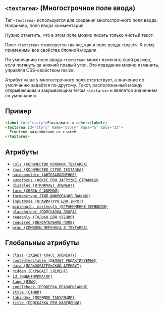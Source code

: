 ## `<textarea>` (Многострочное поле ввода)

Тег `<textarea>` используется для создания многострочного поля ввода. Например, поля ввода комментария.

Нужно отметить, что в этом поле можно писать только чистый текст.

Поле `<textarea>` стилизуется так же, как и поле ввода `<input>`. К нему применимы все свойства блочной модели.

По умолчанию поле ввода `<textarea>` может изменять свой размер, если потянуть за нижний правый угол. Это поведение можно изменить, управляя CSS-свойством resize.

Атрибут value у многострочного поля отсутствует, а значение по умолчанию задаётся по-другому. Текст, расположенный между открывающим и закрывающим тегом `<textarea>` и является значением по умолчанию.

## Пример

```html
<label for="story">Расскажите о себе:</label>;
<textarea id="story" name="story" rows="5" cols="33">
  Frontend-разработчик со стажем
</textarea>
```

## Атрибуты

- [`cols (КОЛИЧЕСТВО КОЛОНОК TEXTAREA)`](<../ATTRIBUTES FORM/cols (КОЛИЧЕСТВО КОЛОНОК TEXTAREA).md>)
- [`rows (КОЛИЧЕСТВО СТРОК TEXTAREA)`](<../ATTRIBUTES FORM/rows (КОЛИЧЕСТВО СТРОК TEXTAREA).md>)
- [`autocomplete (АВТОЗАПОЛНЕНИЕ)`](<../ATTRIBUTES FORM/autocomplete (АВТОЗАПОЛНЕНИЕ).md>)
- [`autofocus (ФОКУС ПРИ ЗАГРУЗКЕ СТРАНИЦЫ)`](<../ATTRIBUTES FORM/autofocus (ФОКУС ПРИ ЗАГРУЗКЕ СТРАНИЦЫ).md>)
- [`disabled (ОТКЛЮЧАЕТ ЭЛЕМЕНТ)`](<../ATTRIBUTES FORM/disabled (ОТКЛЮЧАЕТ ЭЛЕМЕНТ).md>)
- [`form (СВЯЗЬ С ФОРМОЙ)`](<../ATTRIBUTES FORM/form (СВЯЗЬ С ФОРМОЙ).md>)
- [`formenctype (ТИП ШИФРОВАНИЯ ДАННЫХ)`](<../ATTRIBUTES FORM/formenctype (ТИП ШИФРОВАНИЯ ДАННЫХ).md>)
- [`inputmode (КЛАВИАТУРА ДЛЯ INPUT)`](<../ATTRIBUTES FORM/inputmode (КЛАВИАТУРА ДЛЯ INPUT).md>)
- [`minlength, maxlength (ОГРАНИЧЕНИЕ СИМВОЛОВ)`](<../ATTRIBUTES FORM/minlength, maxlength (ОГРАНИЧЕНИЕ СИМВОЛОВ).md>)
- [`placeholder (ПОДСКАЗКА ВВОДА)`](<../ATTRIBUTES FORM/placeholder (ПОДСКАЗКА ВВОДА).md>)
- [`readonly (ТОЛЬКО ДЛЯ ЧТЕНИЯ)`](<../ATTRIBUTES FORM/readonly (ТОЛЬКО ДЛЯ ЧТЕНИЯ).md>)
- [`required (ОБЯЗАТЕЛЬНОЕ ПОЛЕ)`](<../ATTRIBUTES FORM/required (ОБЯЗАТЕЛЬНОЕ ПОЛЕ).md>)
- [`wrap (СИМВОЛЫ ПЕРЕНОСА В TEXTAREA)`](<../ATTRIBUTES FORM/wrap (СИМВОЛЫ ПЕРЕНОСА В TEXTAREA).md>)

## Глобальные атрибуты

- [`class (ЗАДАЕТ КЛАСС ЭЛЕМЕНТУ)`](<../ATTRIBUTES GLOBAL/class (ЗАДАЕТ КЛАСС ЭЛЕМЕНТУ).md>)
- [`contenteditable (ДЕЛАЕТ РЕДАКТИРУЕМЫМ)`](<../ATTRIBUTES GLOBAL/contenteditable (ДЕЛАЕТ РЕДАКТИРУЕМЫМ).md>)
- [`data (ПОЛЬЗОВАТЕЛЬСКИЙ АТРИБУТ)`](<../ATTRIBUTES GLOBAL/data (ПОЛЬЗОВАТЕЛЬСКИЙ АТРИБУТ).md>)
- [`hidden (СКРЫВАЕТ ЭЛЕМЕНТ)`](<../ATTRIBUTES GLOBAL/hidden (СКРЫВАЕТ ЭЛЕМЕНТ).md>)
- [`id (ИДЕНТИФИКАТОР)`](<../ATTRIBUTES GLOBAL/id (ИДЕНТИФИКАТОР).md>)
- [`lang (ЯЗЫК)`](<../ATTRIBUTES GLOBAL/lang (ЯЗЫК).md>)
- [`spellcheck (ПРОВЕРКА ПРАВОПИСАНИЯ)`](<../ATTRIBUTES GLOBAL/spellcheck (ПРОВЕРКА ПРАВОПИСАНИЯ).md>)
- [`style (СТИЛИ)`](<../ATTRIBUTES GLOBAL/style (СТИЛИ).md>)
- [`tabindex (ПОРЯДОК ТАБУЛЯЦИИ)`](<../ATTRIBUTES GLOBAL/tabindex (ПОРЯДОК ТАБУЛЯЦИИ).md>)
- [`title (ПОДСКАЗКА ПРИ НАВЕДЕНИИ)`](<../ATTRIBUTES GLOBAL/title (ПОДСКАЗКА ПРИ НАВЕДЕНИИ).md>)

